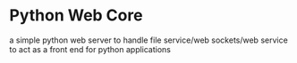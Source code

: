 # Python Web Core
a simple python web server to handle file service/web sockets/web service to act as a front end for python applications
